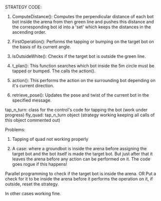STRATEGY CODE:

1) ComputeDistance():
Computes the perpendicular distance of each bot bot inside the arena from then green line and pushes this distance and the corresponding bot id into a 'set' which keeps the distances in the ascending order.

2) FirstOperation():
Performs the tapping or bumping on the target bot on the basis of its current angle.

3) IsOutsideWhite():
Checks if the target bot is outside the green line.

4) t_plan():
This function searches which bot inside the 5m circle must be tapped or bumped. The calls the action().

5) action():
This performs the action on the surrounding bot depending on it's current direction.

6) retrieve_pose():
Updates the pose and twist of the current bot in the specified message.

tap_n_turn: class for the control's code for tapping the bot (work under progress)
fly_quad: tap_n_turn object (strategy working keeping all calls of this object commented out)

Problems:

1) Tapping of quad not working properly

2) A case: where a groundbot is inside the arena before assigning the target bot and the bot itself is made the target bot. But just after that it leaves the arena before any action can be performed on it. The code goes rogue if this happens!

Parallel programming to check if the target bot is inside the arena.
OR
Put a check for it to be inside the arena before it performs the operation on it, if outside, reset the strategy.  

In other cases working fine.
 
